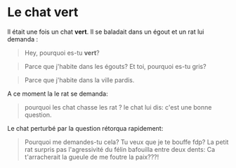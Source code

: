 
# Le chat vert

Il était une fois un chat **vert**.
Il se baladait dans un égout et un rat lui demanda :
>Hey, pourquoi es-tu **vert**?

>Parce que j'habite dans les égouts? Et toi, pourquoi es-tu gris?

>Parce que j'habite dans la ville pardis.

A ce moment la le rat se demanda:
> pourquoi les chat chasse les rat ?
le chat lui dis:
> c'est une bonne question.

Le chat perturbé par la question rétorqua rapidement:
> Pourquoi me demandes-tu cela? Tu veux que je te bouffe fdp?
La petit rat surpris pas l'agressivité du félin bafouilla entre deux dents:
> Ca t'arracherait la gueule de me foutre la paix???!
